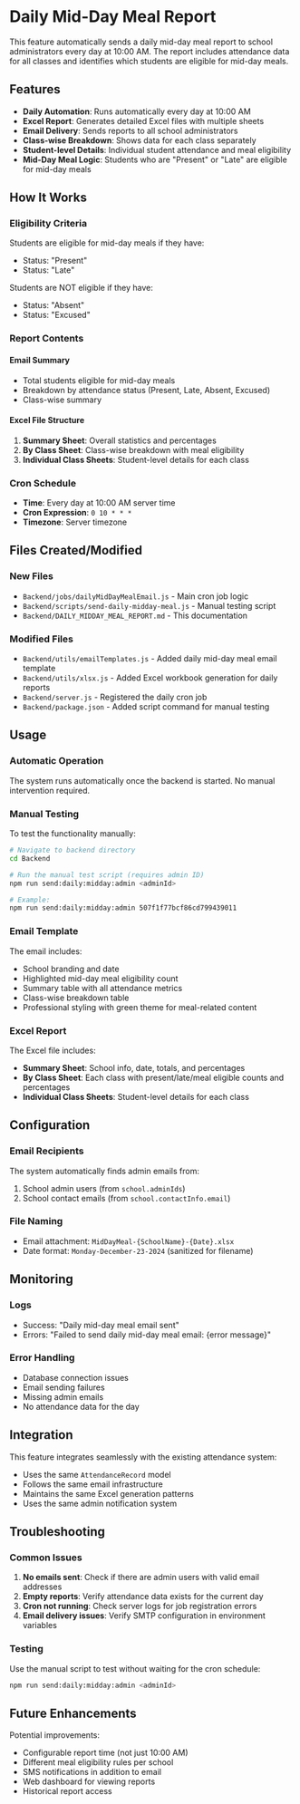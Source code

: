 # Daily Mid-Day Meal Report

This feature automatically sends a daily mid-day meal report to school administrators every day at 10:00 AM. The report includes attendance data for all classes and identifies which students are eligible for mid-day meals.

## Features

- **Daily Automation**: Runs automatically every day at 10:00 AM
- **Excel Report**: Generates detailed Excel files with multiple sheets
- **Email Delivery**: Sends reports to all school administrators
- **Class-wise Breakdown**: Shows data for each class separately
- **Student-level Details**: Individual student attendance and meal eligibility
- **Mid-Day Meal Logic**: Students who are "Present" or "Late" are eligible for mid-day meals

## How It Works

### Eligibility Criteria
Students are eligible for mid-day meals if they have:
- Status: "Present" 
- Status: "Late"

Students are NOT eligible if they have:
- Status: "Absent"
- Status: "Excused"

### Report Contents

#### Email Summary
- Total students eligible for mid-day meals
- Breakdown by attendance status (Present, Late, Absent, Excused)
- Class-wise summary

#### Excel File Structure
1. **Summary Sheet**: Overall statistics and percentages
2. **By Class Sheet**: Class-wise breakdown with meal eligibility
3. **Individual Class Sheets**: Student-level details for each class

### Cron Schedule
- **Time**: Every day at 10:00 AM server time
- **Cron Expression**: `0 10 * * *`
- **Timezone**: Server timezone

## Files Created/Modified

### New Files
- `Backend/jobs/dailyMidDayMealEmail.js` - Main cron job logic
- `Backend/scripts/send-daily-midday-meal.js` - Manual testing script
- `Backend/DAILY_MIDDAY_MEAL_REPORT.md` - This documentation

### Modified Files
- `Backend/utils/emailTemplates.js` - Added daily mid-day meal email template
- `Backend/utils/xlsx.js` - Added Excel workbook generation for daily reports
- `Backend/server.js` - Registered the daily cron job
- `Backend/package.json` - Added script command for manual testing

## Usage

### Automatic Operation
The system runs automatically once the backend is started. No manual intervention required.

### Manual Testing
To test the functionality manually:

```bash
# Navigate to backend directory
cd Backend

# Run the manual test script (requires admin ID)
npm run send:daily:midday:admin <adminId>

# Example:
npm run send:daily:midday:admin 507f1f77bcf86cd799439011
```

### Email Template
The email includes:
- School branding and date
- Highlighted mid-day meal eligibility count
- Summary table with all attendance metrics
- Class-wise breakdown table
- Professional styling with green theme for meal-related content

### Excel Report
The Excel file includes:
- **Summary Sheet**: School info, date, totals, and percentages
- **By Class Sheet**: Each class with present/late/meal eligible counts and percentages
- **Individual Class Sheets**: Student-level details for each class

## Configuration

### Email Recipients
The system automatically finds admin emails from:
1. School admin users (from `school.adminIds`)
2. School contact emails (from `school.contactInfo.email`)

### File Naming
- Email attachment: `MidDayMeal-{SchoolName}-{Date}.xlsx`
- Date format: `Monday-December-23-2024` (sanitized for filename)

## Monitoring

### Logs
- Success: "Daily mid-day meal email sent"
- Errors: "Failed to send daily mid-day meal email: {error message}"

### Error Handling
- Database connection issues
- Email sending failures
- Missing admin emails
- No attendance data for the day

## Integration

This feature integrates seamlessly with the existing attendance system:
- Uses the same `AttendanceRecord` model
- Follows the same email infrastructure
- Maintains the same Excel generation patterns
- Uses the same admin notification system

## Troubleshooting

### Common Issues
1. **No emails sent**: Check if there are admin users with valid email addresses
2. **Empty reports**: Verify attendance data exists for the current day
3. **Cron not running**: Check server logs for job registration errors
4. **Email delivery issues**: Verify SMTP configuration in environment variables

### Testing
Use the manual script to test without waiting for the cron schedule:
```bash
npm run send:daily:midday:admin <adminId>
```

## Future Enhancements

Potential improvements:
- Configurable report time (not just 10:00 AM)
- Different meal eligibility rules per school
- SMS notifications in addition to email
- Web dashboard for viewing reports
- Historical report access
